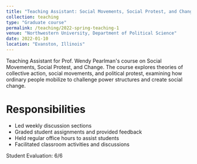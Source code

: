 ```yaml
---
title: "Teaching Assistant: Social Movements, Social Protest, and Change"
collection: teaching
type: "Graduate course"
permalink: /teaching/2022-spring-teaching-1
venue: "Northwestern University, Department of Political Science"
date: 2022-01-10
location: "Evanston, Illinois"
---
```


Teaching Assistant for Prof. Wendy Pearlman's course on Social Movements, Social Protest, and Change. The course explores theories of collective action, social movements, and political protest, examining how ordinary people mobilize to challenge power structures and create social change.

Responsibilities
======
* Led weekly discussion sections
* Graded student assignments and provided feedback
* Held regular office hours to assist students
* Facilitated classroom activities and discussions

Student Evaluation: 6/6